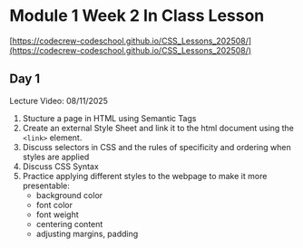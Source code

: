 # Module 1 Week 2 In Class Lesson

[https://codecrew-codeschool.github.io/CSS_Lessons_202508/](https://codecrew-codeschool.github.io/CSS_Lessons_202508/)

## Day 1

Lecture Video: 08/11/2025

1. Stucture a page in HTML using Semantic Tags
2. Create an external Style Sheet and link it to the html document using the `<link>` element.
3. Discuss selectors in CSS and the rules of specificity and ordering when styles are applied
4. Discuss CSS Syntax
5. Practice applying different styles to the webpage to make it more presentable:
    - background color
    - font color
    - font weight
    - centering content
    - adjusting margins, padding


